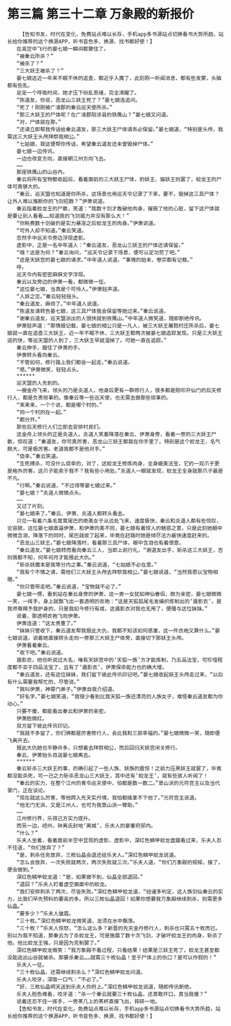 # 第三篇 第三十二章 万象殿的新报价
        【告知书友，时代在变化，免费站点难以长存，手机app多书源站点切换看书大势所趋，站长给你推荐的这个换源APP，听书音色多、换源、找书都好使！】
       在高空中飞行的晏七娘一瞬间都蒙住了。
       “被秦云所杀？”
       “被杀了？”
       “三大妖王被杀了？”
       晏七娘这近一年来不眠不休的追查，都近乎入魔了，此刻刚一听闻消息，都有些发蒙，头脑都有些乱。
       足足一个呼吸时间，她才压下纷乱思绪，完全清醒了。
       “陈道友，你说，恶龙山三妖王死了？”晏七娘连追问。
       “死了！刚刚被广凌郡的秦云巡天使所杀。”
       “那三大妖王的尸体呢？在广凌郡阳涉县的铁鹰山？”晏七娘又问道。
       “对，尸体就在那。”
       “还请立即帮我传话给秦云道友，那三大妖王尸体请务必保留。”晏七娘道，“特别是头颅，我需这三大妖王头颅拜祭我相公。”
       “七姑娘，我这便帮你传话，希望秦云道友还未曾毁掉尸体。”
       晏七娘一边传讯。
       一边也改变方向，直接朝江州方向飞去。
       ……
       那座铁鹰山的山谷内。
       秦云将所有宝物都收起后，看着面前的三大妖王尸体，豹妖王、猫妖王则罢了，蛟龙王的尸体可真够大的。
       “秦云，巡天盟也知道是你所杀，这场景也用巡天令记录了下来，要不，毁掉这三具尸体？让外人难以推断你的飞剑招数？”伊萧说道。
       秦云指着蛟龙王的尸骸，笑道：“我数十剑才轰破他肉身，摧毁了他的心脏，留下这尸体就是要让别人看看……知道我的飞剑威力并没有那么大！”
       “你耗费数十剑破的是实力暴涨之后蛟龙王的肉身。”伊萧说道。
       “可外人却不知道。”秦云笑道。
       忽然手中巡天令旁边浮现虚影。
       虚影中，正是一名中年道人：“秦云道友，恶龙山三妖王的尸体还请保留。”
       “哦？这是为何？”秦云询问，“巡天令记录下场景，便可认定功劳了吧。”
       “这是天妖宫的晏七娘的请求。”中年道人说道，“事情的始末，卷宗都有记载。”
       呼。
       巡天令内有密密麻麻文字浮现。
       秦云以及旁边的伊萧一看，都微微一怔。
       “这位晏七娘，当真是个可怜人。”伊萧轻声道。
       “人妖之恋。”秦云轻轻摇头。
       “秦云道友，麻烦了。”中年道人说道。
       “陈道友请转告晏七娘，这三具尸体我会保留等她过来。”秦云说道。
       “谢秦云道友，巡天盟派出的人很快就到铁鹰山。”中年道人微笑道，随即断绝传讯。
       伊萧轻声道：“那情报记载，晏七娘的相公只是一凡人，被三大妖王屠戮村庄所杀后，晏七娘就一直在追查三大妖王，近一年不眠不休，三大妖王都两次被晏七娘追踪发现。只是三大妖王逃的快，等巡天盟的人到了，三大妖王早就溜掉了。可她一直在追踪。”
       秦云伸手，握住了伊萧的手。
       伊萧转头看向秦云。
       “不管如何，修行路上我们都会一起走。”秦云说道。
       “嗯。”伊萧微笑，轻轻点头。
       ******
       巡天盟的人先到的。
       一艘金舟飞来，领头的乃是炎道人，他身后更有一群修行人，很多都是刚叩开仙门的后天修行人，都是负责琐事的。像秦云等一些巡天使，也无需去做那些琐事的。
       “来来来，一个个说，都是哪个村的。”
       “同一个村的在一起。”
       “都分开。”
       那些后天修行人们立即去安排村民们。
       这金舟上领头的正是炎道人，炎道人笑着降落在秦云、伊萧身旁，看着一旁的三大妖王尸骸，惊叹道：“秦道友，你可真厉害，恶龙山三妖王都栽在你手里了。特别是这个蛟龙王，名气颇大，可是极厉害。老道我都不是他对手。”
       “侥幸。”秦云笑道。
       “生死搏杀，可没什么侥幸的，对了，这蛟龙王修炼肉身，全身媲美法宝，它的一双爪子更是格外厉害。这爪子能卖于我不？我有些小用处。”炎道人一眼就发现，蛟龙王全身就那爪子最是不凡。
       “行啊。”秦云说道，“不过得等晏七娘过来。”
       “晏七娘？”炎道人微微点头。
       ……
       又过了片刻。
       “晏七娘来了。”秦云、伊萧、炎道人都转头看去。
       只见一有着六条毛茸茸尾巴的绝美女子从远处飞来，速度极快，秦云和炎道人都有些惊叹，论容貌，这位晏七娘直逼伊萧，和伊萧的美不同，晏七娘有着惊人的魅惑之意，只是此刻她眼中微微含泪，降落下的同时，尾巴就收了起来，毕竟在赶路时她是倾尽法力最快速度赶来的。
       “恶龙山三妖王。”晏七娘降落时，看着那三具尸体，眼中含泪也有着恨意。
       “秦云道友。”晏七娘转而看向秦云三人，当即上前行礼，“谢道友出手，斩杀这三大妖王，否则我都不知，何年何月才能报此大仇。”
       “斩杀妖魔本是我等分内之事。”秦云说道，“七姑娘不必在意。”
       “我有个不情之请，需他们三大妖王头颅去拜祭我相公。”晏七娘说道，“当然我愿以宝物相赠。”
       “你只管带走吧。”秦云说道，“宝物就不必了。”
       晏七娘一愣，看到站在秦云身旁的伊萧，这一男一女犹如神仙眷侣，颇为亲密，晏七娘微微一笑，一挥手，身上就飘飞出一套透明的衣袍：“这是天狐狐尾毛发编织炼制出的‘遁影衣’，是我师尊赐予我护身的，只是我如今修行有成，这遁影衣对我也无用了，便赠与这位妹妹。”
       说着，那透明衣袍飞向伊萧。
       伊萧连道：“这太贵重了。”
       “妹妹只管收下，秦云道友帮我报此大仇，我都不知该如何感激，这一件衣袍又算什么。”晏七娘说道，说着她直接转头走向一旁那三大妖王尸体旁，直接切下那妖王头颅。
       伊萧看着秦云。
       “收下吧。”秦云说道。
       遁影衣，他也听说过大名，唯有天妖宫中的‘天狐一族’方才能炼制，乃五品法宝，可珍惜程度都不亚于四品法宝了。且有了‘遁影衣’，伊萧保命能力也的确大增。
       “秦云道友，还有这位妹妹，我们留下彼此传讯印记吧。”晏七娘收起妖王头颅走过来，“以后有什么需要我帮忙的，尽管说。”
       “我叫伊萧，神霄门弟子。”伊萧自我介绍道。
       “好名字。”晏七娘笑道，“我很少看到比我天狐一族还漂亮的人族女子，难怪秦云道友都为你动心。”
       只要不傻，都能看出秦云和伊萧的亲密。
       伊萧脸微红。
       双方留下彼此传讯印记。
       “我就不多留了，你们俩都是厉害修行人，会比我和三郎幸福的。”晏七娘微微一笑，随即便飞离开去。
       报此大仇她也平静许多，只想着去拜祭相公，而后回归天妖宫闭关修行。
       秦云、伊萧抬头目送晏七娘离去。
       ******
       秦云斩杀三大妖王的事，的确引起了一些人族、妖族的震惊！之前力压黑妖王就罢了，毕竟都没能杀死，可一己之力斩杀恶龙山三大妖王，其中还有‘蛟龙王’，就有些骇人听闻了！
       “秦云的实力，在整个江州的青令巡天使中，怕都是数一数二。”景山派的元符宫主以及当代掌门，正在谈论。
       “现在就这么厉害，等他跨入先天实丹境，我怕都擒拿不下他了。”元符宫主说道。
       “他无门无派，又是江州人，也可为我景山派一臂助。”
       ……
       江州修行界，乐得己方实力提升。
       而另一边，崆州，钟离氏封地‘离城’，乐夫人的豪奢府邸内。
       “什么？”
       乐夫人坐着，看着面前半空中显现的虚影，虚影中，深红色鳞甲蛟龙盘踞看过来，乐夫人忍不住道，“你们放弃了？”
       “是，刺杀任务放弃，三枚仙晶会退还给乐夫人。”深红色鳞甲蛟龙说道。
       “怎么会放弃，一次失败就两次，两次失败就三次。”乐夫人道，“你们万象殿的规矩，接了，便会做到。”
       深红色鳞甲蛟龙道：“是，如果做不到，仙晶全部退回。”
       “退回？”乐夫人盯着虚空画面中的蛟龙。
       “我们安排刺杀了两次，尽皆失败。”深红色鳞甲蛟龙道，“经诸多判定，这人族剑仙秦云的实力，比我们早先预料的要高的多。所以三枚仙晶退回！如果你想要我万象殿继续刺杀，则需更多仙晶。”
       “要多少？”乐夫人皱眉。
       “三十枚。”深红色鳞甲蛟龙微笑道，龙须在水中飘荡。
       “三十枚？”乐夫人惊怒，“怎么这么多？新晋的先天金丹修行人，刺杀也只需五十枚而已。别以为我不知道，那秦云为了杀蛟龙王，可是施展了数十次飞剑，才破坏蛟龙王的肉身，斩杀了他。他比蛟龙王强，只是因为克制罢了。”
       深红色鳞甲蛟龙微笑：“我万象殿不看过程，只看结果！结果是三妖王死了，蛟龙王甚至都没能逃出山谷就被杀。那要杀秦云……就需三十枚仙晶！至于尸体上的伤口？是可以作假的！”
       乐夫人一怔。
       “三十枚仙晶，还需继续刺杀么？”深红色鳞甲蛟龙问道。
       乐夫人咬牙，深吸一口气：“不必了。”
       “好，三枚仙晶明天送到乐夫人你府上。”深红色鳞甲蛟龙说道，随即传讯断绝。
       乐夫人脸色难看，咬牙道：“杀一个秦云就要三十枚仙晶，还真敢开口，真当我傻？”
       说着还忍不住一挥手，一旁茶几上的茶杯直接飞出，摔碎一地。
       【告知书友，时代在变化，免费站点难以长存，手机app多书源站点切换看书大势所趋，站长给你推荐的这个换源APP，听书音色多、换源、找书都好使！】